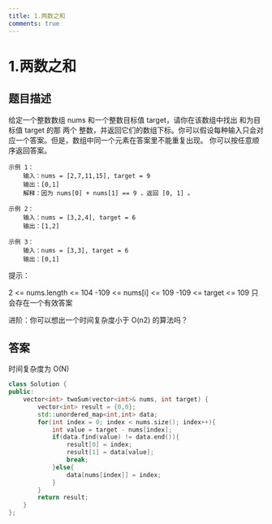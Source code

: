 ```yaml
---
title: 1.两数之和
comments: true
---
```

# 1.两数之和

## 题目描述
给定一个整数数组 nums 和一个整数目标值 target，请你在该数组中找出 和为目标值 target  的那 两个 整数，并返回它们的数组下标。你可以假设每种输入只会对应一个答案。但是，数组中同一个元素在答案里不能重复出现。
你可以按任意顺序返回答案。


    示例 1：
        输入：nums = [2,7,11,15], target = 9
        输出：[0,1]
        解释：因为 nums[0] + nums[1] == 9 ，返回 [0, 1] 。

    示例 2：
        输入：nums = [3,2,4], target = 6
        输出：[1,2]
    
    示例 3：
        输入：nums = [3,3], target = 6
        输出：[0,1]
 

提示：

2 <= nums.length <= 104
-109 <= nums[i] <= 109
-109 <= target <= 109
只会存在一个有效答案
 
进阶：你可以想出一个时间复杂度小于 O(n2) 的算法吗？

## 答案

时间复杂度为 O(N)
```cpp
class Solution {
public:
    vector<int> twoSum(vector<int>& nums, int target) {
        vector<int> result = {0,0};
        std::unordered_map<int,int> data;
        for(int index = 0; index < nums.size(); index++){
            int value = target - nums[index];
            if(data.find(value) != data.end()){
                result[0] = index;
                result[1] = data[value];
                break;
            }else{
                data[nums[index]] = index;
            }
        }
        return result;
    }
};
```